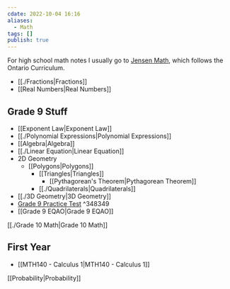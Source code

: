 ```yaml
---
cdate: 2022-10-04 16:16
aliases:
  - Math
tags: []
publish: true
---
```

For high school math notes I usually go to [Jensen Math](https://www.jensenmath.ca/), which follows the Ontario Curriculum.

- [[./Fractions|Fractions]]
- [[Real Numbers|Real Numbers]]

## Grade 9 Stuff
- [[Exponent Law|Exponent Law]]
- [[./Polynomial Expressions|Polynomial Expressions]]
- [[Algebra|Algebra]]
- [[./Linear Equation|Linear Equation]]
- 2D Geometry
	- [[Polygons|Polygons]]
		- [[Triangles|Triangles]]
			- [[Pythagorean's Theorem|Pythagorean Theorem]]
		- [[./Quadrilaterals|Quadrilaterals]]
- [[./3D Geometry|3D Geometry]]
- [Grade 9 Practice Test](https://static1.squarespace.com/static/61de416a3e2596709a9237f6/t/65181393ebabbd3914005055/1696076693082/mth1w+Final+Exam+video.pdf) ^348349
- [[Grade 9 EQAO|Grade 9 EQAO]]

[[./Grade 10 Math|Grade 10 Math]]

## First Year
- [[MTH140 - Calculus 1|MTH140 - Calculus 1]]

[[Probability|Probability]]